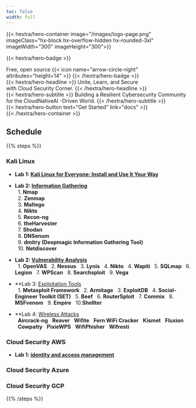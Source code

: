 ```yaml
---
toc: false
width: full
---
```


{{< hextra/hero-container image="/images/logo-page.png" 
 imageClass="hx-block hx-overflow-hidden hx-rounded-3xl"
  imageWidth="300" imageHeight="300">}}


{{< hextra/hero-badge >}}
  <div class="hx-w-2 hx-h-2 hx-rounded-full hx-bg-primary-400"></div>
  <span>Free, open source</span>
  {{< icon name="arrow-circle-right" attributes="height=14" >}}
{{< /hextra/hero-badge >}}

<div class="hx-mt-6 hx-mb-6">
{{< hextra/hero-headline >}}
  Unite, Learn, and Secure  &nbsp;<br class="sm:hx-block hx-hidden" />with Cloud Security Corner.
{{< /hextra/hero-headline >}}
</div>

<div class="hx-mb-12">
{{< hextra/hero-subtitle >}}
  Building a Resilient Cybersecurity Community &nbsp;<br class="sm:hx-block hx-hidden" /> for the CloudNativeAI -Driven World.
{{< /hextra/hero-subtitle >}}
</div>

<div class="hx-mb-6">
{{< hextra/hero-button text="Get Started" link="docs" >}}
</div>

<div class="hx-mt-6"></div>
{{< /hextra/hero-container >}}


## Schedule

{{% steps %}}

### Kali Linux 

- **Lab 1: [Kali Linux for Everyone: Install and Use It Your Way]()**

- **Lab 2: [Information Gathering]()** <br>
&nbsp;&nbsp;1. **Nmap**   
&nbsp;&nbsp;2. **Zenmap**  
&nbsp;&nbsp;3. **Maltego**  
&nbsp;&nbsp;4. **Nikto**  
&nbsp;&nbsp;5. **Recon-ng**  
&nbsp;&nbsp;6. **theHarvester**  
&nbsp;&nbsp;7. **Shodan**  
&nbsp;&nbsp;8. **DNSenum**  
&nbsp;&nbsp;9. **dmitry (Deepmagic Information Gathering Tool)**  
&nbsp;&nbsp;10. **Netdiscover**  


- **Lab 2: [Vulnerability Analysis]()** <br>
&nbsp;&nbsp;1. **OpenVAS**
&nbsp;&nbsp;2. **Nessus**
&nbsp;&nbsp;3. **Lynis**
&nbsp;&nbsp;4. **Nikto**
&nbsp;&nbsp;4. **Wapiti**
&nbsp;&nbsp;5. **SQLmap**
&nbsp;&nbsp;6. **Legion**
&nbsp;&nbsp;7. **WPScan**
&nbsp;&nbsp;8. **Searchsploit**
&nbsp;&nbsp;9. **Vega**

- **Lab 3: [Exploitation Tools]() <br>
&nbsp;&nbsp;1. **Metasploit Framework**
&nbsp;&nbsp;2. **Armitage**
&nbsp;&nbsp;3. **ExploitDB**
&nbsp;&nbsp;4. **Social-Engineer Toolkit (SET)**
&nbsp;&nbsp;5. **Beef**
&nbsp;&nbsp;6. **RouterSploit**
&nbsp;&nbsp;7. **Commix**
&nbsp;&nbsp;8. **MSFvenom**
&nbsp;&nbsp;9. **Empire**
&nbsp;&nbsp;10.**Shellter**
  
- **Lab 4: [Wireless Attacks]() <br>
&nbsp;&nbsp;**Aircrack-ng**
&nbsp;&nbsp;**Reaver**
&nbsp;&nbsp;**Wifite**
&nbsp;&nbsp;**Fern WiFi Cracker**
&nbsp;&nbsp;**Kismet**
&nbsp;&nbsp;**Fluxion**
&nbsp;&nbsp;**Cowpatty**
&nbsp;&nbsp;**PixieWPS**
&nbsp;&nbsp;**WifiPhisher**
&nbsp;&nbsp;**Wifresti**

### Cloud Security AWS 
- **Lab 1: [identity and access management ]()**

### Cloud Security Azure 

### Cloud Security GCP 

{{% /steps %}}




